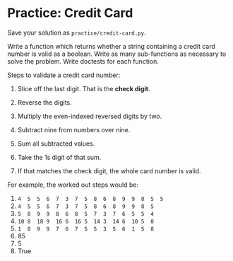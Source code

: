 # Practice: Credit Card

Save your solution as `practice/credit-card.py`.

Write a function which returns whether a string containing a credit card number is valid as a boolean.
Write as many sub-functions as necessary to solve the problem.
Write doctests for each function.

Steps to validate a credit card number:

1.  Slice off the last digit.
    That is the **check digit**.

1.  Reverse the digits.

1.  Multiply the even-indexed reversed digits by two.

1.  Subtract nine from numbers over nine.

1.  Sum all subtracted values.

1.  Take the 1s digit of that sum.

1.  If that matches the check digit, the whole card number is valid.

For example, the worked out steps would be:

1. `4  5  5  6  7  3  7  5  8  6  8  9  9  8  5  5`
1. `4  5  5  6  7  3  7  5  8  6  8  9  9  8  5`
1. `5  8  9  9  8  6  8  5  7  3  7  6  5  5  4`
1. `10 8  18 9  16 6  16 5  14 3  14 6  10 5  8`
1. `1  8  9  9  7  6  7  5  5  3  5  6  1  5  8`
1. 85
1. 5
1. True
